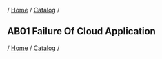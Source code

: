 / [Home](/acctp/) / [Catalog](/acctp/catalog.md) /

## AB01 Failure Of Cloud Application

/ [Home](/acctp/) / [Catalog](/acctp/catalog.md) /
